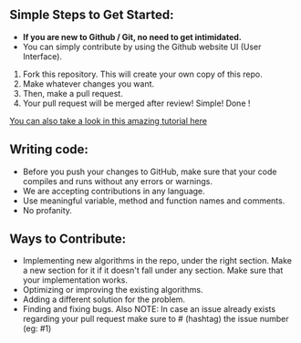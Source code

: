 ## Simple Steps to Get Started:

* **If you are new to Github / Git, no need to get intimidated.**
* You can simply contribute by using the Github website UI (User Interface).

1. Fork this repository. This will create your own copy of this repo.
2. Make whatever changes you want.
3. Then, make a pull request.
4. Your pull request will be merged after review! Simple! Done ! 

[You can also take a look in this amazing tutorial here](https://github.com/firstcontributions/first-contributions)

## Writing code:

* Before you push your changes to GitHub, make sure that your code compiles and runs without any errors or warnings. 
* We are accepting contributions in any language.
* Use meaningful variable, method and function names and comments.
* No profanity.

## Ways to Contribute:
* Implementing new algorithms in the repo, under the right section. Make a new section for it if it doesn't fall under any section. Make sure that your implementation works.
* Optimizing or improving the existing algorithms.
* Adding a different solution for the problem.
* Finding and fixing bugs.
Also NOTE: In case an issue already exists regarding your pull request make sure to # (hashtag) the issue number (eg: #1)